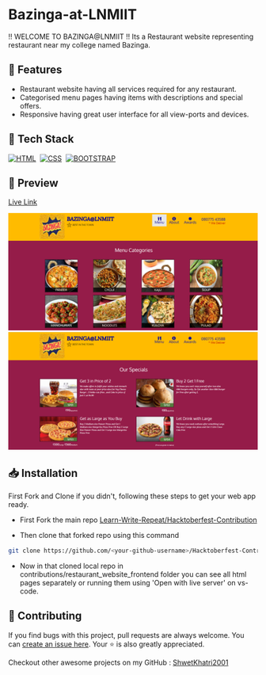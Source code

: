 # Bazinga-at-LNMIIT

!! WELCOME TO BAZINGA@LNMIIT !! Its a Restaurant website representing restaurant near my college named Bazinga.

## 🚀 Features
* Restaurant website having all services required for any restaurant.
* Categorised menu pages having items with descriptions and special offers.
* Responsive having great user interface for all view-ports and devices.

## 🧰 Tech Stack
[![HTML](https://img.shields.io/badge/html5%20-%23E34F26.svg?&style=for-the-badge&logo=html5&logoColor=white)](https://github.com/Learn-Write-Repeat/Hacktoberfest-Contribution/search?l=html)&nbsp;
[![CSS](https://img.shields.io/badge/css3%20-%231572B6.svg?&style=for-the-badge&logo=css3&logoColor=white)](https://github.com/Learn-Write-Repeat/Hacktoberfest-Contribution/search?l=css)&nbsp;
[![BOOTSTRAP](https://img.shields.io/badge/bootstrap%20-%23E34F26.svg?&style=for-the-badge&logo=bootstrap&logoColor=white&colorA=5555ff&colorB=5555ff)](https://github.com/Learn-Write-Repeat/Hacktoberfest-Contribution/search?l=bootstrap)&nbsp;

## 👀 Preview
[Live Link](https://shwetkhatri2001.github.io/Bazinga-at-LNMIIT/)

![Menu Page](./images/ABOUT/menu_page.png)
![Specials Page](./images/ABOUT/specials_page.png)

## 📥 Installation

First Fork and Clone if you didn't, following these steps to get your web app ready.

* First Fork the main repo [Learn-Write-Repeat/Hacktoberfest-Contribution](https://github.com/Learn-Write-Repeat/Hacktoberfest-Contribution)

* Then clone that forked repo using this command

```bash
git clone https://github.com/<your-github-username>/Hacktoberfest-Contribution.git
```

* Now in that cloned local repo in contributions/restaurant_website_frontend folder you can see all html pages separately or running them using 'Open with live server' on vs-code.

## 🎁 Contributing

If you find bugs with this project, pull requests are always welcome. You can [create an issue here](https://github.com/Learn-Write-Repeat/Hacktoberfest-Contribution/issues/new).
Your :star: is also greatly appreciated.

Checkout other awesome projects on my GitHub : [ShwetKhatri2001](https://github.com/ShwetKhatri2001)
